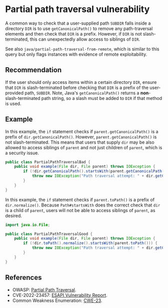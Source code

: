 # Partial path traversal vulnerability
A common way to check that a user-supplied path `SUBDIR` falls inside a directory `DIR` is to use `getCanonicalPath()` to remove any path-traversal elements and then check that `DIR` is a prefix. However, if `DIR` is not slash-terminated, this can unexpectedly allow access to siblings of `DIR`.

See also `java/partial-path-traversal-from-remote`, which is similar to this query but only flags instances with evidence of remote exploitability.


## Recommendation
If the user should only access items within a certain directory `DIR`, ensure that `DIR` is slash-terminated before checking that `DIR` is a prefix of the user-provided path, `SUBDIR`. Note, Java's `getCanonicalPath()` returns a **non**-slash-terminated path string, so a slash must be added to `DIR` if that method is used.


## Example
In this example, the `if` statement checks if `parent.getCanonicalPath()` is a prefix of `dir.getCanonicalPath()`. However, `parent.getCanonicalPath()` is not slash-terminated. This means that users that supply `dir` may be also allowed to access siblings of `parent` and not just children of `parent`, which is a security issue.


```java
public class PartialPathTraversalBad {
    public void example(File dir, File parent) throws IOException {
        if (!dir.getCanonicalPath().startsWith(parent.getCanonicalPath())) {
            throw new IOException("Path traversal attempt: " + dir.getCanonicalPath());
        }
    }
}

```
In this example, the `if` statement checks if `parent.toPath()` is a prefix of `dir.normalize()`. Because `Path#startsWith` does the correct check that `dir` is a child of `parent`, users will not be able to access siblings of `parent`, as desired.


```java
import java.io.File;

public class PartialPathTraversalGood {
    public void example(File dir, File parent) throws IOException {
        if (!dir.toPath().normalize().startsWith(parent.toPath())) {
            throw new IOException("Path traversal attempt: " + dir.getCanonicalPath());
        }
    }
}

```

## References
* OWASP: [Partial Path Traversal](https://owasp.org/www-community/attacks/Path_Traversal).
* CVE-2022-23457: [ ESAPI Vulnerability Report](https://github.com/ESAPI/esapi-java-legacy/blob/develop/documentation/GHSL-2022-008_The_OWASP_Enterprise_Security_API.md).
* Common Weakness Enumeration: [CWE-23](https://cwe.mitre.org/data/definitions/23.html).
